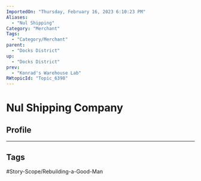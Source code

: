 ```yaml
---
ImportedOn: "Thursday, February 16, 2023 6:10:23 PM"
Aliases:
  - "Nul Shipping"
Category: "Merchant"
Tags:
  - "Category/Merchant"
parent:
  - "Docks District"
up:
  - "Docks District"
prev:
  - "Konrad's Warehouse Lab"
RWtopicId: "Topic_6398"
---
```

# Nul Shipping Company
## Profile

---
## Tags
#Story-Scope/Rebuilding-a-Good-Man

